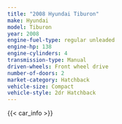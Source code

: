 ```yaml
---
title: "2008 Hyundai Tiburon"
make: Hyundai
model: Tiburon
year: 2008
engine-fuel-type: regular unleaded
engine-hp: 138
engine-cylinders: 4
transmission-type: Manual
driven-wheels: Front wheel drive
number-of-doors: 2
market-category: Hatchback
vehicle-size: Compact
vehicle-style: 2dr Hatchback
---
```


{{< car_info >}}
